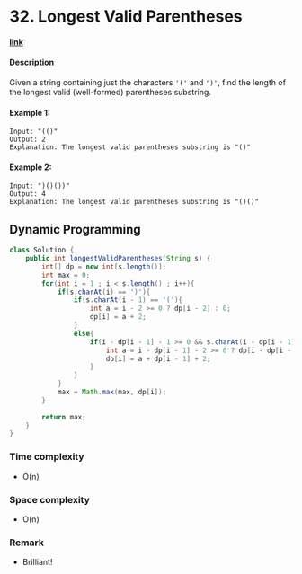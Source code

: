 # 32. Longest Valid Parentheses

#### [link](https://leetcode.com/problems/longest-valid-parentheses/)

#### Description
Given a string containing just the characters `'('` and `')'`, find the length of the longest valid (well-formed) parentheses substring.

#### Example 1:
```
Input: "(()"
Output: 2
Explanation: The longest valid parentheses substring is "()"
```
#### Example 2:
```
Input: ")()())"
Output: 4
Explanation: The longest valid parentheses substring is "()()"
```

## Dynamic Programming
```java
class Solution {
    public int longestValidParentheses(String s) {
        int[] dp = new int[s.length()];
        int max = 0;
        for(int i = 1 ; i < s.length() ; i++){
            if(s.charAt(i) == ')'){
                if(s.charAt(i - 1) == '('){
                    int a = i - 2 >= 0 ? dp[i - 2] : 0;
                    dp[i] = a + 2;
                }
                else{
                    if(i - dp[i - 1] - 1 >= 0 && s.charAt(i - dp[i - 1] - 1) == '('){
                        int a = i - dp[i - 1] - 2 >= 0 ? dp[i - dp[i - 1] - 2] : 0;
                        dp[i] = a + dp[i - 1] + 2;
                    }
                }
            }
            max = Math.max(max, dp[i]);
        }
        
        return max;
    }
}
```
### Time complexity
* O(n)
### Space complexity
* O(n)
### Remark
* Brilliant!